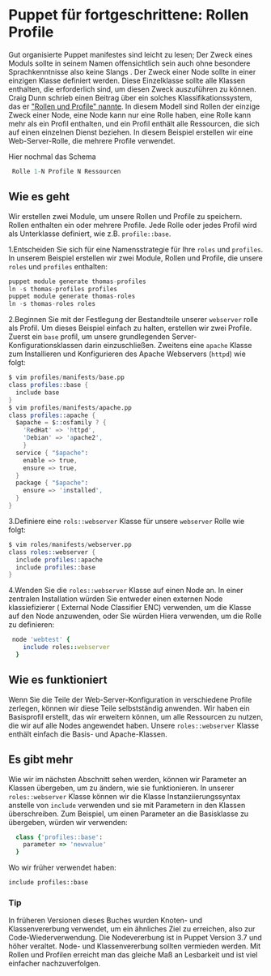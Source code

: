 # Puppet für fortgeschrittene: Rollen Profile

Gut organisierte Puppet manifestes sind leicht zu lesen; Der Zweck eines Moduls sollte in seinem Namen offensichtlich sein auch ohne besondere Sprachkenntnisse also keine Slangs .
Der Zweck einer Node sollte in einer einzigen Klasse definiert werden.
Diese Einzelklasse sollte alle Klassen enthalten, die erforderlich sind, um diesen Zweck auszuführen zu können.
Craig Dunn schrieb einen Beitrag über ein solches Klassifikationssystem, das er ["Rollen und Profile" nannte](http://www.craigdunn.org/2012/05/239/).
In diesem Modell sind Rollen der einzige Zweck einer Node, eine Node kann nur eine Rolle haben, eine Rolle kann mehr als ein Profil enthalten, und ein Profil enthält alle Ressourcen, die sich auf einen einzelnen Dienst beziehen. In diesem Beispiel erstellen wir eine Web-Server-Rolle, die mehrere Profile verwendet.

Hier nochmal das Schema

```s
 Rolle 1-N Profile N Ressourcen

```

## Wie es geht

Wir erstellen zwei Module, um unsere Rollen und Profile zu speichern. Rollen enthalten ein oder mehrere Profile. Jede Rolle oder jedes Profil wird als Unterklasse definiert, wie z.B. `profile::base`.

1.Entscheiden Sie sich für eine Namensstrategie für Ihre `roles` und `profiles`.
In unserem Beispiel erstellen wir zwei Module, Rollen und Profile, die unsere `roles` und `profiles` enthalten:

```s
puppet module generate thomas-profiles
ln -s thomas-profiles profiles
puppet module generate thomas-roles
ln -s thomas-roles roles
```

2.Beginnen Sie mit der Festlegung der Bestandteile unserer `webserver` rolle als Profil. Um dieses Beispiel einfach zu halten, erstellen wir zwei Profile. Zuerst ein `base` profil, um unsere grundlegenden Server-Konfigurationsklassen darin einzuschließen. Zweitens eine `apache` Klasse zum Installieren und Konfigurieren des Apache Webservers (`httpd`) wie folgt:

```s
$ vim profiles/manifests/base.pp
class profiles::base {
  include base
}
$ vim profiles/manifests/apache.pp
class profiles::apache {
  $apache = $::osfamily ? {
    'RedHat' => 'httpd',
    'Debian' => 'apache2',
    }
  service { "$apache":
    enable => true,
    ensure => true,
  }
  package { "$apache":
    ensure => 'installed',
  }
}
```

3.Definiere eine `rols::webserver` Klasse für unsere `webserver` Rolle wie folgt:

```s
$ vim roles/manifests/webserver.pp
class roles::webserver {
  include profiles::apache
  include profiles::base
}
```

4.Wenden Sie die `roles::webserver` Klasse auf einen Node an.
In einer zentralen Installation würden Sie entweder einen externen Node klassiefizierer ( External Node Classifier ENC) verwenden, um die Klasse auf den Node anzuwenden, oder Sie würden Hiera verwenden, um die Rolle zu definieren:

```ruby
 node 'webtest' {
    include roles::webserver
  }
```

## Wie es funktioniert

Wenn Sie die Teile der Web-Server-Konfiguration in verschiedene Profile zerlegen, können wir diese Teile selbstständig anwenden.
Wir haben ein Basisprofil erstellt, das wir erweitern können, um alle Ressourcen zu nutzen, die wir auf alle Nodes angewendet haben.
Unsere `roles::webserver` Klasse enthält einfach die Basis- und Apache-Klassen.

## Es gibt mehr

Wie wir im nächsten Abschnitt sehen werden, können wir Parameter an Klassen übergeben, um zu ändern, wie sie funktionieren.
In unserer `roles::webserver` Klasse können wir die Klasse Instanziierungssyntax anstelle von `include` verwenden und sie mit Parametern in den Klassen überschreiben.
Zum Beispiel, um einen Parameter an die Basisklasse zu übergeben, würden wir verwenden:

```ruby
  class {'profiles::base':
    parameter => 'newvalue'
  }
```

Wo wir früher verwendet haben:

`include profiles::base`

### Tip

In früheren Versionen dieses Buches wurden Knoten- und Klassenvererbung verwendet, um ein ähnliches Ziel zu erreichen, also zur Code-Wiederverwendung.
Die Nodevererbung ist in Puppet Version 3.7 und höher veraltet.
Node- und Klassenvererbung sollten vermieden werden.
Mit Rollen und Profilen erreicht man das gleiche Maß an Lesbarkeit und ist viel einfacher nachzuverfolgen.
